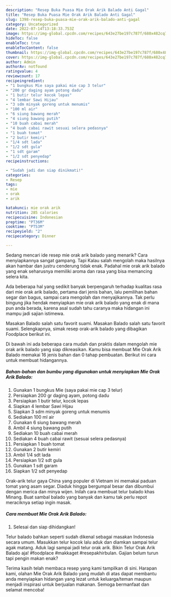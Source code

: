 ```yaml
---
description: "Resep Buka Puasa Mie Orak Arik Balado Anti Gagal"
title: "Resep Buka Puasa Mie Orak Arik Balado Anti Gagal"
slug: 1398-resep-buka-puasa-mie-orak-arik-balado-anti-gagal
category: Uncategorized
date: 2022-07-14T13:18:33.753Z
image: https://img-global.cpcdn.com/recipes/643e27be197c787f/680x482cq70/mie-orak-arik-balado-foto-resep-utama.jpg
hideToc: false
enableToc: true
enableTocContent: false
thumbnail: https://img-global.cpcdn.com/recipes/643e27be197c787f/680x482cq70/mie-orak-arik-balado-foto-resep-utama.jpg
cover: https://img-global.cpcdn.com/recipes/643e27be197c787f/680x482cq70/mie-orak-arik-balado-foto-resep-utama.jpg
author: Admin
authorAv: notfound
ratingvalue: 4
reviewcount: 17
recipeingredient:
- "1 bungkus Mie saya pakai mie cap 3 telur"
- "200 gr daging ayam potong dadu"
- "1 butir telur kocok lepas"
- "4 lembar Sawi Hijau"
- "3 sdm minyak goreng untuk menumis"
- "100 ml air"
- "6 siung bawang merah"
- "4 siung bawang putih"
- "10 buah cabai merah"
- "4 buah cabai rawit sesuai selera pedasnya"
- "1 buah tomat"
- "2 butir kemiri"
- "1/4 sdt lada"
- "1/2 sdt gula"
- "1 sdt garam"
- "1/2 sdt penyedap"
recipeinstructions:

- "Sudah jadi dan siap dinikmati!"
categories:
- Resep
tags:
- mie
- orak
- arik

katakunci: mie orak arik 
nutrition: 285 calories
recipecuisine: Indonesian
preptime: "PT36M"
cooktime: "PT53M"
recipeyield: "2"
recipecategory: Dinner

---
```



Sedang mencari ide resep mie orak arik balado yang menarik? Cara menyiapkannya sangat gampang. Tapi Kalau salah mengolah maka hasilnya akan hambar dan justru cenderung tidak enak. Padahal mie orak arik balado yang enak seharusnya memiliki aroma dan rasa yang bisa memancing selera kita.


Ada beberapa hal yang sedikit banyak berpengaruh terhadap kualitas rasa dari mie orak arik balado, pertama dari jenis bahan, lalu pemilihan bahan segar dan bagus, sampai cara mengolah dan menyajikannya. Tak perlu bingung jika hendak menyiapkan mie orak arik balado yang enak di mana pun anda berada, karena asal sudah tahu caranya maka hidangan ini mampu jadi sajian istimewa.

Masakan Balado salah satu favorit suami. Masakan Balado salah satu favorit suami. Selengkapnya, simak resep orak-arik balado yang dibagikan Foodplace berikut ini.


Di bawah ini ada beberapa cara mudah dan praktis dalam mengolah mie orak arik balado yang siap dikreasikan. Kamu bisa membuat Mie Orak Arik Balado memakai 16 jenis bahan dan 0 tahap pembuatan. Berikut ini cara untuk membuat hidangannya.

<!--inarticleads1-->

##### Bahan-bahan dan bumbu yang digunakan untuk menyiapkan Mie Orak Arik Balado:

1. Gunakan 1 bungkus Mie (saya pakai mie cap 3 telur)
1. Persiapkan 200 gr daging ayam, potong dadu
1. Persiapkan 1 butir telur, kocok lepas
1. Siapkan 4 lembar Sawi Hijau
1. Siapkan 3 sdm minyak goreng untuk menumis
1. Sediakan 100 ml air
1. Gunakan 6 siung bawang merah
1. Ambil 4 siung bawang putih
1. Sediakan 10 buah cabai merah
1. Sediakan 4 buah cabai rawit (sesuai selera pedasnya)
1. Persiapkan 1 buah tomat
1. Gunakan 2 butir kemiri
1. Ambil 1/4 sdt lada
1. Persiapkan 1/2 sdt gula
1. Gunakan 1 sdt garam
1. Siapkan 1/2 sdt penyedap


Orak-arik telur gaya China yang populer di Vietnam ini memakai paduan tomat yang asam segar. Diaduk hingga bergumpal besar dan dibumbui dengan merica dan minya wijen. Inilah cara membuat telur balado khas Minang. Buat sambal balado yang banyak dan kamu tak perlu repot meraciknya setiap ingin masak. 

<!--inarticleads2-->

##### Cara membuat Mie Orak Arik Balado:


1. Selesai dan siap dihidangkan!

Telur balado bahkan seperti sudah dikenal sebagai masakan Indonesia secara umum. Masukkan telur kocok lalu aduk dan diamkan sampai telur agak matang. Aduk lagi sampai jadi telur orak arik. Bikin Telur Orak Arik Balado aja! #foodplace #makkaget #resepakhirbulan. Gajian belum turun tapi pengin makan enak? 

Terima kasih telah membaca resep yang kami tampilkan di sini. Harapan kami, olahan Mie Orak Arik Balado yang mudah di atas dapat membantu anda menyiapkan hidangan yang lezat untuk keluarga/teman maupun menjadi inspirasi untuk berjualan makanan. Semoga bermanfaat dan selamat mencoba!
